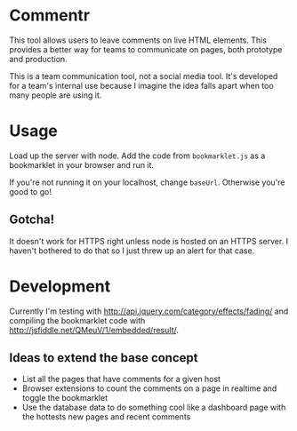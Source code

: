 # Commentr

This tool allows users to leave comments on live HTML elements. This provides a better way for teams to communicate on pages, both prototype and production.

This is a team communication tool, not a social media tool. It's developed for a team's internal use because I imagine the idea falls apart when too many people are using it.

# Usage

Load up the server with node. Add the code from `bookmarklet.js` as a bookmarklet in your browser and run it.

If you're not running it on your localhost, change `baseUrl`. Otherwise you're good to go!

## Gotcha!

It doesn't work for HTTPS right unless node is hosted on an HTTPS server. I haven't bothered to do that so I just threw up an alert for that case.

# Development

Currently I'm testing with http://api.jquery.com/category/effects/fading/
and compiling the bookmarklet code with http://jsfiddle.net/QMeuV/1/embedded/result/.

## Ideas to extend the base concept
* List all the pages that have comments for a given host
* Browser extensions to count the comments on a page in realtime and toggle the bookmarklet
* Use the database data to do something cool like a dashboard page with the hottests new pages and recent comments

